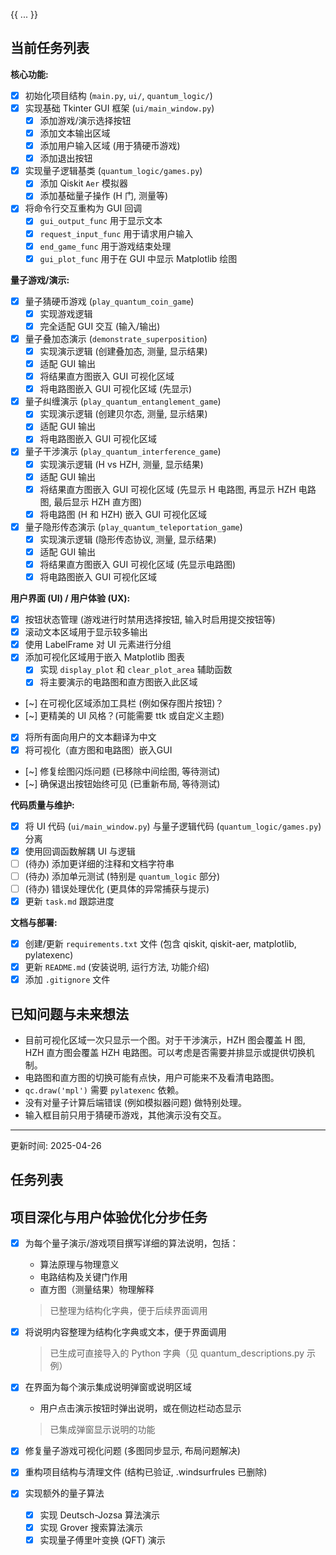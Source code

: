 {{ ... }}

## 当前任务列表

**核心功能:**

*   [x] 初始化项目结构 (`main.py`, `ui/`, `quantum_logic/`)
*   [x] 实现基础 Tkinter GUI 框架 (`ui/main_window.py`)
    *   [x] 添加游戏/演示选择按钮
    *   [x] 添加文本输出区域
    *   [x] 添加用户输入区域 (用于猜硬币游戏)
    *   [x] 添加退出按钮
*   [x] 实现量子逻辑基类 (`quantum_logic/games.py`)
    *   [x] 添加 Qiskit `Aer` 模拟器
    *   [x] 添加基础量子操作 (H 门, 测量等)
*   [x] 将命令行交互重构为 GUI 回调
    *   [x] `gui_output_func` 用于显示文本
    *   [x] `request_input_func` 用于请求用户输入
    *   [x] `end_game_func` 用于游戏结束处理
    *   [x] `gui_plot_func` 用于在 GUI 中显示 Matplotlib 绘图

**量子游戏/演示:**

*   [x] 量子猜硬币游戏 (`play_quantum_coin_game`)
    *   [x] 实现游戏逻辑
    *   [x] 完全适配 GUI 交互 (输入/输出)
*   [x] 量子叠加态演示 (`demonstrate_superposition`)
    *   [x] 实现演示逻辑 (创建叠加态, 测量, 显示结果)
    *   [x] 适配 GUI 输出
    *   [x] 将结果直方图嵌入 GUI 可视化区域
    *   [x] 将电路图嵌入 GUI 可视化区域 (先显示)
*   [x] 量子纠缠演示 (`play_quantum_entanglement_game`)
    *   [x] 实现演示逻辑 (创建贝尔态, 测量, 显示结果)
    *   [x] 适配 GUI 输出
    *   [x] 将电路图嵌入 GUI 可视化区域
*   [x] 量子干涉演示 (`play_quantum_interference_game`)
    *   [x] 实现演示逻辑 (H vs HZH, 测量, 显示结果)
    *   [x] 适配 GUI 输出
    *   [x] 将结果直方图嵌入 GUI 可视化区域 (先显示 H 电路图, 再显示 HZH 电路图, 最后显示 HZH 直方图)
    *   [x] 将电路图 (H 和 HZH) 嵌入 GUI 可视化区域
*   [x] 量子隐形传态演示 (`play_quantum_teleportation_game`)
    *   [x] 实现演示逻辑 (隐形传态协议, 测量, 显示结果)
    *   [x] 适配 GUI 输出
    *   [x] 将结果直方图嵌入 GUI 可视化区域 (先显示电路图)
    *   [x] 将电路图嵌入 GUI 可视化区域

**用户界面 (UI) / 用户体验 (UX):**

*   [x] 按钮状态管理 (游戏进行时禁用选择按钮, 输入时启用提交按钮等)
*   [x] 滚动文本区域用于显示较多输出
*   [x] 使用 LabelFrame 对 UI 元素进行分组
*   [x] 添加可视化区域用于嵌入 Matplotlib 图表
    *   [x] 实现 `display_plot` 和 `clear_plot_area` 辅助函数
    *   [x] 将主要演示的电路图和直方图嵌入此区域
*   [~] 在可视化区域添加工具栏 (例如保存图片按钮)？
*   [~] 更精美的 UI 风格？(可能需要 ttk 或自定义主题)
*   [x] 将所有面向用户的文本翻译为中文
*   [x] 将可视化（直方图和电路图）嵌入GUI
*   [~] 修复绘图闪烁问题 (已移除中间绘图, 等待测试)
*   [~] 确保退出按钮始终可见 (已重新布局, 等待测试)

**代码质量与维护:**

*   [x] 将 UI 代码 (`ui/main_window.py`) 与量子逻辑代码 (`quantum_logic/games.py`) 分离
*   [x] 使用回调函数解耦 UI 与逻辑
*   [ ] (待办) 添加更详细的注释和文档字符串
*   [ ] (待办) 添加单元测试 (特别是 `quantum_logic` 部分)
*   [ ] (待办) 错误处理优化 (更具体的异常捕获与提示)
*   [x] 更新 `task.md` 跟踪进度

**文档与部署:**

*   [x] 创建/更新 `requirements.txt` 文件 (包含 qiskit, qiskit-aer, matplotlib, pylatexenc)
*   [x] 更新 `README.md` (安装说明, 运行方法, 功能介绍)
*   [x] 添加 `.gitignore` 文件

## 已知问题与未来想法

*   目前可视化区域一次只显示一个图。对于干涉演示，HZH 图会覆盖 H 图, HZH 直方图会覆盖 HZH 电路图。可以考虑是否需要并排显示或提供切换机制。
*   电路图和直方图的切换可能有点快，用户可能来不及看清电路图。
*   `qc.draw('mpl')` 需要 `pylatexenc` 依赖。
*   没有对量子计算后端错误 (例如模拟器问题) 做特别处理。
*   输入框目前只用于猜硬币游戏，其他演示没有交互。

---
更新时间: 2025-04-26

## 任务列表

## 项目深化与用户体验优化分步任务
- [x] 为每个量子演示/游戏项目撰写详细的算法说明，包括：
    - 算法原理与物理意义
    - 电路结构及关键门作用
    - 直方图（测量结果）物理解释
    > 已整理为结构化字典，便于后续界面调用
- [x] 将说明内容整理为结构化字典或文本，便于界面调用
    > 已生成可直接导入的 Python 字典（见 quantum_descriptions.py 示例）
- [x] 在界面为每个演示集成说明弹窗或说明区域
    - 用户点击演示按钮时弹出说明，或在侧边栏动态显示
    > 已集成弹窗显示说明的功能

- [x] 修复量子游戏可视化问题 (多图同步显示, 布局问题解决)
- [x] 重构项目结构与清理文件 (结构已验证, .windsurfrules 已删除)
- [x] 实现额外的量子算法
  - [x] 实现 Deutsch-Jozsa 算法演示
  - [x] 实现 Grover 搜索算法演示
  - [x] 实现量子傅里叶变换 (QFT) 演示
